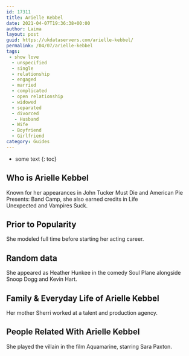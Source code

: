 ```yaml
---
id: 17311
title: Arielle Kebbel
date: 2021-04-07T19:36:38+00:00
author: Laima
layout: post
guid: https://ukdataservers.com/arielle-kebbel/
permalink: /04/07/arielle-kebbel
tags:
 - show love
  - unspecified
  - single
  - relationship
  - engaged
  - married
  - complicated
  - open relationship
  - widowed
  - separated
  - divorced
   - Husband
  - Wife
  - Boyfriend
  - Girlfriend
category: Guides
---
```


* some text
{: toc}


## Who is Arielle Kebbel
                  
                  
                  
Known for her appearances in John Tucker Must Die and American Pie Presents: Band Camp, she also earned credits in Life Unexpected and Vampires Suck.
                  
              
            
              
            
                
                
                
## Prior to Popularity
                  
                  
                  
She modeled full time before starting her acting career.
                  
              
            
              
            
                
                
                
## Random data
                  
                  
                  
She appeared as Heather Hunkee in the comedy Soul Plane alongside Snoop Dogg and Kevin Hart.
                  
              
            
              
            
                
                
                
## Family & Everyday Life of Arielle Kebbel
                  
                  
                  
Her mother Sherri worked at a talent and production agency.
                  
              
            
              
            
                
                
                
## People Related With Arielle Kebbel
                  
                  
                  
She played the villain in the film Aquamarine, starring Sara Paxton.
                  
              
            
              
            
                
              
            
              
              
            
            
              
            
          
          
          